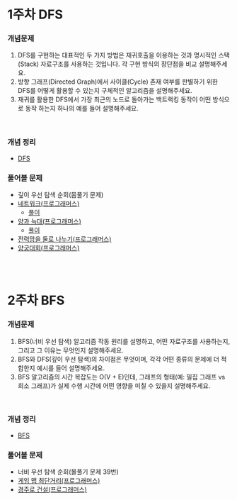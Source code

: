 # 1주차 DFS

### 개념문제
1.	DFS를 구현하는 대표적인 두 가지 방법은 재귀호출을 이용하는 것과 명시적인 스택(Stack) 자료구조를 사용하는 것입니다. 각 구현 방식의 장단점을 비교 설명해주세요.
2.	방향 그래프(Directed Graph)에서 사이클(Cycle) 존재 여부를 판별하기 위한 DFS를 어떻게 활용할 수 있는지 구체적인 알고리즘을 설명해주세요.
3.	재귀를 활용한 DFS에서 가장 최근의 노드로 돌아가는 백트랙킹 동작이 어떤 방식으로 동작 하는지 하나의 예를 들어 설명해주세요.

<br>

### 개념 정리
- [DFS](week01-dfs-concept.md)

### 풀어볼 문제
- 깊이 우선 탐색 순회(몸풀기 문제)
- [네트워크(프로그래머스)](https://school.programmers.co.kr/learn/courses/30/lessons/43162)
    - [풀이](dfs-43162-network.py)
- [양과 늑대(프로그래머스)](https://school.programmers.co.kr/learn/courses/30/lessons/92343)
    - [풀이](dfs_92343_wolf_and_sheep.py)
- [전력망을 둘로 나누기(프로그래머스)](https://school.programmers.co.kr/learn/courses/30/lessons/86971) 
- [양궁대회(프로그래머스)](https://school.programmers.co.kr/learn/courses/30/lessons/92342) 

<br><br>


# 2주차 BFS
### 개념문제
1.	BFS(너비 우선 탐색) 알고리즘 작동 원리를 설명하고, 어떤 자료구조를 사용하는지, 그리고 그 이유는 무엇인지 설명해주세요.
2.	BFS와 DFS(깊이 우선 탐색)의 차이점은 무엇이며, 각각 어떤 종류의 문제에 더 적합한지 예시를 들어 설명해주세요.
3.	BFS 알고리즘의 시간 복잡도는 O(V + E)인데, 그래프의 형태(예: 밀집 그래프 vs 희소 그래프)가 실제 수행 시간에 어떤 영향을 미칠 수 있을지 설명해주세요.

<br>

### 개념 정리
- [BFS](week02-bfs-concept.md)

### 풀어볼 문제
- 너비 우선 탐색 순회(몰풀기 문제 39번)
- [게임 맵 최단거리(프로그래머스)](https://school.programmers.co.kr/learn/courses/30/lessons/1844)
    <!-- - [풀이](dfs-43162-network.py) -->
- [경주로 건설(프로그래머스)](https://school.programmers.co.kr/learn/courses/30/lessons/67259)
    <!-- - [풀이](dfs_92343_wolf_and_sheep.py) -->
